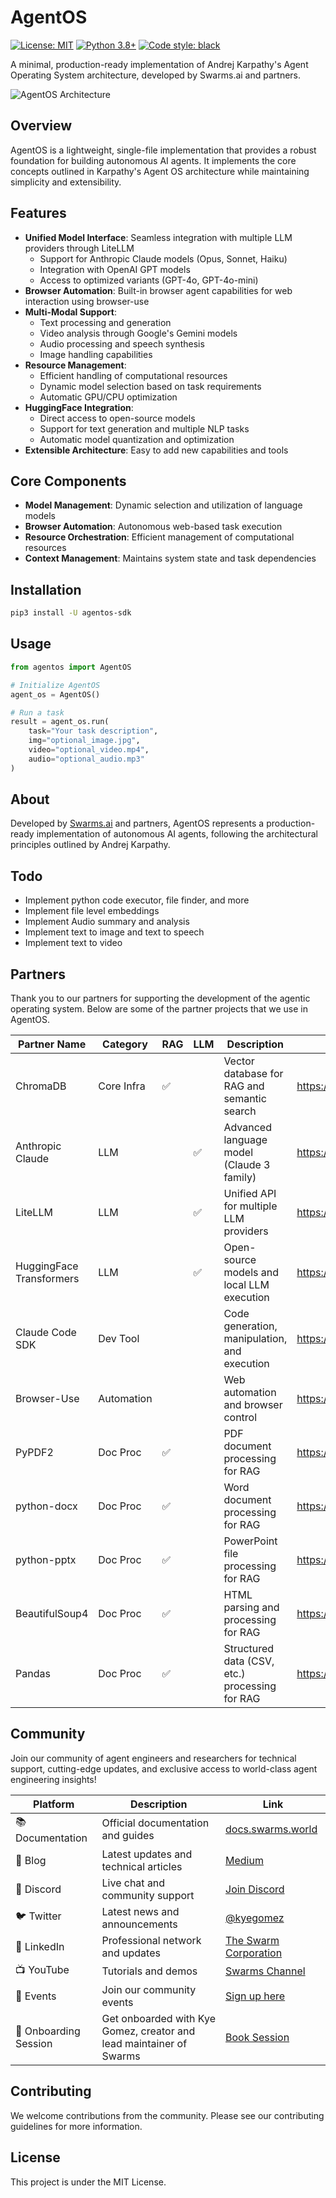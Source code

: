 # AgentOS

[![License: MIT](https://img.shields.io/badge/License-MIT-yellow.svg)](https://opensource.org/licenses/MIT)
[![Python 3.8+](https://img.shields.io/badge/python-3.8+-blue.svg)](https://www.python.org/downloads/)
[![Code style: black](https://img.shields.io/badge/code%20style-black-000000.svg)](https://github.com/psf/black)


A minimal, production-ready implementation of Andrej Karpathy's Agent Operating System architecture, developed by Swarms.ai and partners.

![AgentOS Architecture](https://miro.medium.com/v2/resize:fit:748/1*quuHoEjoCzxvu5lVp_SMEQ@2x.jpeg)

## Overview

AgentOS is a lightweight, single-file implementation that provides a robust foundation for building autonomous AI agents. It implements the core concepts outlined in Karpathy's Agent OS architecture while maintaining simplicity and extensibility.

## Features

- **Unified Model Interface**: Seamless integration with multiple LLM providers through LiteLLM
  - Support for Anthropic Claude models (Opus, Sonnet, Haiku)
  - Integration with OpenAI GPT models
  - Access to optimized variants (GPT-4o, GPT-4o-mini)
- **Browser Automation**: Built-in browser agent capabilities for web interaction using browser-use
- **Multi-Modal Support**: 
  - Text processing and generation
  - Video analysis through Google's Gemini models
  - Audio processing and speech synthesis
  - Image handling capabilities
- **Resource Management**: 
  - Efficient handling of computational resources
  - Dynamic model selection based on task requirements
  - Automatic GPU/CPU optimization
- **HuggingFace Integration**: 
  - Direct access to open-source models
  - Support for text generation and multiple NLP tasks
  - Automatic model quantization and optimization
- **Extensible Architecture**: Easy to add new capabilities and tools

## Core Components

- **Model Management**: Dynamic selection and utilization of language models
- **Browser Automation**: Autonomous web-based task execution
- **Resource Orchestration**: Efficient management of computational resources
- **Context Management**: Maintains system state and task dependencies

## Installation

```bash
pip3 install -U agentos-sdk
```

## Usage

```python
from agentos import AgentOS

# Initialize AgentOS
agent_os = AgentOS()

# Run a task
result = agent_os.run(
    task="Your task description",
    img="optional_image.jpg",
    video="optional_video.mp4",
    audio="optional_audio.mp3"
)
```

## About

Developed by [Swarms.ai](https://swarms.ai) and partners, AgentOS represents a production-ready implementation of autonomous AI agents, following the architectural principles outlined by Andrej Karpathy.

## Todo

- Implement python code executor, file finder, and more
- Implement file level embeddings
- Implement Audio summary and analysis
- Implement text to image and text to speech
- Implement text to video 



## Partners

Thank you to our partners for supporting the development of the agentic operating system. Below are some of the partner projects that we use in AgentOS.

| Partner Name              | Category     | RAG | LLM | Description                                      | Website                                 |
|---------------------------|-------------|-----|-----|--------------------------------------------------|-----------------------------------------|
| ChromaDB                  | Core Infra  | ✅  |     | Vector database for RAG and semantic search       | https://www.trychroma.com/              |
| Anthropic Claude          | LLM         |     | ✅  | Advanced language model (Claude 3 family)         | https://www.anthropic.com/              |
| LiteLLM                   | LLM         |     | ✅  | Unified API for multiple LLM providers            | https://github.com/BerriAI/litellm      |
| HuggingFace Transformers  | LLM         |     | ✅  | Open-source models and local LLM execution        | https://huggingface.co/transformers     |
| Claude Code SDK           | Dev Tool    |     |     | Code generation, manipulation, and execution      | https://github.com/kyegomez/claude-code-sdk |
| Browser-Use               | Automation  |     |     | Web automation and browser control                | https://github.com/kyegomez/browser-use |
| PyPDF2                    | Doc Proc    | ✅  |     | PDF document processing for RAG                   | https://pypi.org/project/PyPDF2/        |
| python-docx               | Doc Proc    | ✅  |     | Word document processing for RAG                  | https://pypi.org/project/python-docx/   |
| python-pptx               | Doc Proc    | ✅  |     | PowerPoint file processing for RAG                | https://pypi.org/project/python-pptx/   |
| BeautifulSoup4            | Doc Proc    | ✅  |     | HTML parsing and processing for RAG               | https://www.crummy.com/software/BeautifulSoup/ |
| Pandas                    | Doc Proc    | ✅  |     | Structured data (CSV, etc.) processing for RAG    | https://pandas.pydata.org/              |


## Community 

Join our community of agent engineers and researchers for technical support, cutting-edge updates, and exclusive access to world-class agent engineering insights!

| Platform | Description | Link |
|----------|-------------|------|
| 📚 Documentation | Official documentation and guides | [docs.swarms.world](https://docs.swarms.world) |
| 📝 Blog | Latest updates and technical articles | [Medium](https://medium.com/@kyeg) |
| 💬 Discord | Live chat and community support | [Join Discord](https://discord.gg/jM3Z6M9uMq) |
| 🐦 Twitter | Latest news and announcements | [@kyegomez](https://twitter.com/kyegomez) |
| 👥 LinkedIn | Professional network and updates | [The Swarm Corporation](https://www.linkedin.com/company/the-swarm-corporation) |
| 📺 YouTube | Tutorials and demos | [Swarms Channel](https://www.youtube.com/channel/UC9yXyitkbU_WSy7bd_41SqQ) |
| 🎫 Events | Join our community events | [Sign up here](https://lu.ma/5p2jnc2v) |
| 🚀 Onboarding Session | Get onboarded with Kye Gomez, creator and lead maintainer of Swarms | [Book Session](https://cal.com/swarms/swarms-onboarding-session) |

## Contributing

We welcome contributions from the community. Please see our contributing guidelines for more information. 

## License

This project is under the MIT License.

